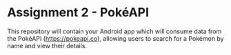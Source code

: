# Assignment 2 - PokéAPI

This repository will contain your Android app which will consume data from the PokéAPI (https://pokeapi.co), allowing users to search for a Pokémon by name and view their details.
